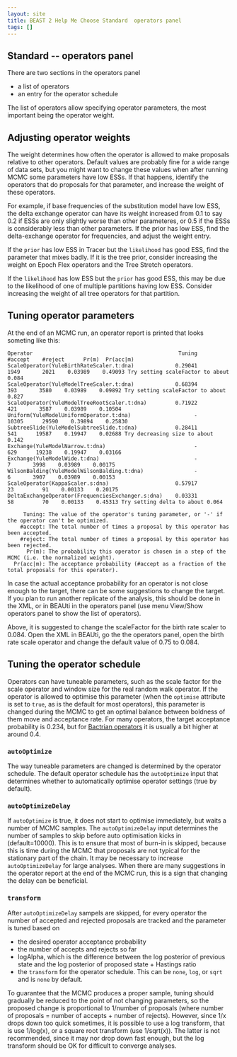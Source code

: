 ```yaml
---
layout: site
title: BEAST 2 Help Me Choose Standard  operators panel
tags: []
---
```


## Standard  -- operators panel

There are two sections in the operators panel

* a list of operators
* an entry for the operator schedule

The list of operators allow specifying operator parameters, the most important being the operator weight. 

## Adjusting operator weights

The weight determines how often the operator is allowed to make proposals relative to other operators.
Default values are probably fine for a wide range of data sets, but you might want to change these values when after running MCMC some parameters have low ESSs. 
If that happens, identify the operators that do proposals for that parameter, and increase the weight of these operators.

For example, if base frequencies of the substitution model have low ESS, the delta exchange operator can have its weight increased from 0.1 to say 0.2 if ESSs are only slightly worse than other parameteres, or 0.5 if the ESSs is considerably less than other parameters.
If the prior has low ESS, find the delta-exchange operator for frequencies, and adjust the weight entry.

If the `prior` has low ESS in Tracer but the `likelihood` has good ESS, find the parameter that mixes badly. 
If it is the tree prior, consider increasing the weight on Epoch Flex operators and the Tree Stretch operators.

If the `likelihood` has low ESS but the `prior` has good ESS, this may be due to the likelihood of one of multiple partitions having low ESS. 
Consider increasing the weight of all tree operators for that partition.



## Tuning operator parameters

At the end of an MCMC run, an operator report is printed that looks someting like this:

```
Operator                                              Tuning    #accept    #reject      Pr(m)  Pr(acc|m)
ScaleOperator(YuleBirthRateScaler.t:dna)             0.29041       1949       2021    0.03989    0.49093 Try setting scaleFactor to about 0.084
ScaleOperator(YuleModelTreeScaler.t:dna)             0.68394        393       3580    0.03989    0.09892 Try setting scaleFactor to about 0.827
ScaleOperator(YuleModelTreeRootScaler.t:dna)         0.71922        421       3587    0.03989    0.10504 
Uniform(YuleModelUniformOperator.t:dna)                    -      10305      29590    0.39894    0.25830 
SubtreeSlide(YuleModelSubtreeSlide.t:dna)            0.28411        541      19587    0.19947    0.02688 Try decreasing size to about 0.142
Exchange(YuleModelNarrow.t:dna)                            -        629      19238    0.19947    0.03166 
Exchange(YuleModelWide.t:dna)                              -          7       3998    0.03989    0.00175 
WilsonBalding(YuleModelWilsonBalding.t:dna)                -          6       3907    0.03989    0.00153 
ScaleOperator(KappaScaler.s:dna)                     0.57917         23         91    0.00133    0.20175 
DeltaExchangeOperator(FrequenciesExchanger.s:dna)    0.03331         58         70    0.00133    0.45313 Try setting delta to about 0.064

     Tuning: The value of the operator's tuning parameter, or '-' if the operator can't be optimized.
    #accept: The total number of times a proposal by this operator has been accepted.
    #reject: The total number of times a proposal by this operator has been rejected.
      Pr(m): The probability this operator is chosen in a step of the MCMC (i.e. the normalized weight).
  Pr(acc|m): The acceptance probability (#accept as a fraction of the total proposals for this operator).
```

In case the actual acceptance probability for an operator is not close enough to the target, there can be some suggestions to change the target. If you plan to run another replicate of the analysis, this should be done in the XML, or in BEAUti in the operators panel (use menu View/Show operators panel to show the list of operators).

Above, it is suggested to change the scaleFactor for the birth rate scaler to 0.084.
Open the XML in BEAUti, go the the operators panel, open the birth rate scale operator and change the default value of 0.75 to 0.084.





## Tuning the operator schedule



Operators can have tuneable parameters, such as the scale factor for the scale operator and window size for the real random walk operator. If the operator is allowed to optimise this parameter (when the `optimise` attribute is set to `true`, as is the default for most operators), this parameter is changed during the MCMC to get an optimal balance between boldness of them move and acceptance rate. For many operators, the target acceptance probability is 0.234, but for [Bactrian operators](http://www.beast2.org/2021/04/26/bactrian-proposals.html) it is usually a bit higher at around 0.4.


### `autoOptimize`

The way tuneable parameters are changed is determined by the operator schedule. 
The default operator schedule has the `autoOptimize` input that determines whether to automatically optimise operator settings (true by default). 

### `autoOptimizeDelay`

If `autoOptimize` is true, it does not start to optimise immediately, but waits a number of MCMC samples. 
The `autoOptimizeDelay` input determines the number of samples to skip before auto optimisation kicks in (default=10000). 
This is to ensure that most of burn-in is skipped, because this is time during the MCMC that proposals are not typical for the stationary part of the chain. 
It may be necessary to increase `autoOptimizeDelay` for large analyses. 
When there are many suggestions in the operator report at the end of the MCMC run, this is a sign that changing the delay can be beneficial.

### `transform`

After `autoOptimizeDelay` sampels are skipped, for every operator the number of accepted and rejected proposals are tracked and the parameter is tuned based on

* the desired operator acceptance probability
* the number of accepts and rejects so far
* logAlpha, which is the difference between the log posterior of previous state and the log posterior of proposed state + Hastings ratio
* the `transform` for the operator schedule. This can be `none`, `log`, or `sqrt` and is `none` by default.
 
To guarantee that the MCMC produces a proper sample, tuning should gradually be reduced to the point of not changing parameters, so the proposed change is proportional to 1/number of proposals (where number of proposals = number of accepts  + number of rejects). However, since 1/x drops down too quick sometimes, it is possible to use a log transform, that is use 1/log(x), or a square root transform (use 1/sqrt(x)). 
The latter is not recommended, since it may nor drop down fast enough, but the log transform should be OK for difficult to converge analyses.


